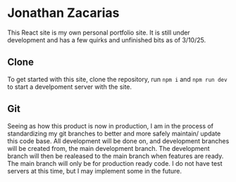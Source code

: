# Jonathan Zacarias

This React site is my own personal portfolio site. It is still under development and has a few quirks and unfinished bits as of 3/10/25.

## Clone
To get started with this site, clone the repository, run ```npm i``` and ```npm run dev``` to start a develpoment server with the site.

## Git
Seeing as how this product is now in production, I am in the process of standardizing my git branches to better and more safely maintain/ update this code base. All development will be done on, and development branches will be created from, the main development branch. The development branch will then be realeased to the main branch when features are ready. The main branch will only be for production ready code. I do not have test servers at this time, but I may implement some in the future.
